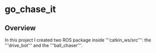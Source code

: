 # go_chase_it

## Overview

In this project I created two ROS package inside '''catkin_ws/src''': the '''drive_bot''' and the '''ball_chaser'''.


